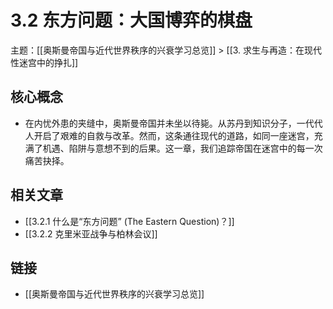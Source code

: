 # 3.2 东方问题：大国博弈的棋盘

主题：[[奥斯曼帝国与近代世界秩序的兴衰学习总览]] > [[3. 求生与再造：在现代性迷宫中的挣扎]]

## 核心概念

- 在内忧外患的夹缝中，奥斯曼帝国并未坐以待毙。从苏丹到知识分子，一代代人开启了艰难的自救与改革。然而，这条通往现代的道路，如同一座迷宫，充满了机遇、陷阱与意想不到的后果。这一章，我们追踪帝国在迷宫中的每一次痛苦抉择。

## 相关文章

- [[3.2.1 什么是“东方问题” (The Eastern Question)？]]
- [[3.2.2 克里米亚战争与柏林会议]]

## 链接

- [[奥斯曼帝国与近代世界秩序的兴衰学习总览]]
